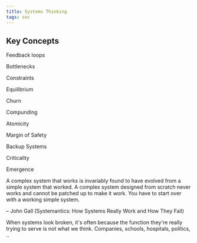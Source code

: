```yaml
---
title: Systems Thinking 
tags: soc
---
```

 

## Key Concepts 

Feedback loops 

Bottlenecks

Constraints

Equilibrium

Churn

Compunding 

Atomicity

Margin of Safety  

Backup Systems

Criticality

Emergence

A complex system that works is invariably found to have evolved from a simple system that worked. A complex system designed from scratch never works and cannot be patched up to make it work. You have to start over with a working simple system.

– John Gall (Systemantics: How Systems Really Work and How They Fail)

When systems look broken, it's often because the function they're really trying to serve is not what we think. Companies, schools, hospitals, politics, .. 
